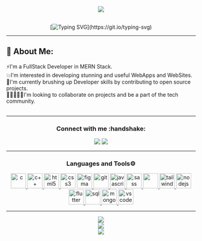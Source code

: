 <div align='center'>
  <img src="https://img.freepik.com/free-vector/hand-drawn-web-developers_23-2148819604.jpg?w=740&t=st=1684848340~exp=1684848940~hmac=4a20dbaaa8433bcc00d9b087219e3a49d82cc65adda12da9011f0a9c29ba9456" />
</div><br>
<div align='center'> 
  
[![Typing SVG](https://readme-typing-svg.demolab.com?font=Fira+Code&size=25&pause=1000&width=435&lines=Hi%F0%9F%91%8B%2C+I'm+Rishabh+Chaudhary!)](https://git.io/typing-svg)  
</div><hr>

## 💫 About Me:
⚡I'm a FullStack Developer in MERN Stack.<br>
💥I'm interested in developing stunning and useful WebApps and WebSites.<br>
🚀I'm currently brushing up Developer skills by contributing to open source projects.<br>
🧑🏻‍🤝‍🧑🏻I'm looking to collaborate on projects and be a part of the tech community.<br><br>
<hr>

<h3 align="center"><b>Connect with me</b> :handshake:</h3>
<!-- <p align="center"> <img src="https://komarev.com/ghpvc/?username=rishabhchaudhary0210&label=Profile%20views&color=0e75b6&style=flat" alt="Rishav1707" /> </p> -->
<div align="center">
<a href="https://www.linkedin.com/in/rishabh-chaudhary-108564154"><img src="https://img.shields.io/badge/linkedin-%230077B5.svg?style=for-the-badge&logo=linkedin&logoColor=white"/></a>
<a href="https://instagram.com/_.rishabh.chaudhary._"><img src="https://img.shields.io/badge/Instagram-E4405F?style=for-the-badge&logo=instagram&logoColor=white"/></a>
</div>
<hr>

<h3 align="center">Languages and Tools⚙️</h3>
<p align="center"> <a href="https://www.cprogramming.com/" target="_blank" rel="noreferrer"> <img src="https://cdn.jsdelivr.net/gh/devicons/devicon/icons/c/c-original.svg" alt="c" width="40" height="40"/> </a> <a href="https://www.w3schools.com/cpp/cpp_intro.asp" target="_blank" rel="noreferrer"> <img src="https://cdn.jsdelivr.net/gh/devicons/devicon/icons/cplusplus/cplusplus-original.svg" alt="c++" width="40" height="40"/> </a> <a href="https://www.w3schools.com/css/" target="_blank" rel="noreferrer"> <a href="https://www.w3schools.com/html/" target="_blank" rel="noreferrer"> <img src="https://cdn.jsdelivr.net/gh/devicons/devicon/icons/html5/html5-original.svg" alt="html5" width="40" height="40"/> </a> <img src="https://cdn.jsdelivr.net/gh/devicons/devicon/icons/css3/css3-original.svg" alt="css3" width="40" height="40"/> </a> <a href="https://www.figma.com/" target="_blank" rel="noreferrer"> <img src="https://cdn.jsdelivr.net/gh/devicons/devicon/icons/figma/figma-original.svg" alt="figma" width="40" height="40"/> </a> <a href="https://git-scm.com/" target="_blank" rel="noreferrer"> <img src="https://cdn.jsdelivr.net/gh/devicons/devicon/icons/git/git-original.svg" alt="git" width="40" height="40"/> </a> <a href="https://www.javascript.com/resources" target="_blank" rel="noreferrer"> <img src="https://cdn.jsdelivr.net/gh/devicons/devicon/icons/javascript/javascript-original.svg" alt="javascript" width="40" height="40"/> </a> <a href="https://react.dev/learn" target="_blank" rel="noreferrer"> <img src="https://cdn.jsdelivr.net/gh/devicons/devicon/icons/react/react-original.svg" alt="sass" width="40" height="40"/> </a> <a href='https://getbootstrap.com' target='_blank' rel='noreferrer'> <img src='https://img.icons8.com/?size=512&id=84710&format=png' width='40' height='40' /> </a> <a href="https://tailwindcss.com/" target="_blank" rel="noreferrer"> <img src="https://cdn.jsdelivr.net/gh/devicons/devicon/icons/tailwindcss/tailwindcss-plain.svg" alt="tailwind" width="40" height="40"/> </a> <a href="https://nodejs.org/" target="_blank" rel="noreferrer"> <img src="https://img.icons8.com/?size=512&id=54087&format=png" alt="nodejs" width="40" height="40"/> </a> <a href="https://flutter.dev/" target="_blank" rel="noreferrer"> <img src="https://img.icons8.com/?size=512&id=7I3BjCqe9rjG&format=png" alt="flutter" width="40" height="40"/> </a> <a href="https://mysql.com/" target="_blank" rel="noreferrer"> <img src="https://img.icons8.com/?size=512&id=UFXRpPFebwa2&format=png" alt="sql" width="40" height="40"/> </a> <a href="https://mongdb.com/" target="_blank" rel="noreferrer"> <img src="https://img.icons8.com/?size=512&id=74402&format=png" alt="mongodb" width="40" height="40"/> </a><a href="https://code.visualstudio.com/" target="_blank" rel="noreferrer"> <img src="https://cdn.jsdelivr.net/gh/devicons/devicon/icons/vscode/vscode-original.svg" alt="vscode" width="40" height="40"/> </a> </p>
<hr>

<div align='center'>
  
![](https://github-readme-stats.vercel.app/api?username=rishabhchaudhary0210&theme=tokyonight&hide_border=false&include_all_commits=false&count_private=false)<br/>
![](https://github-readme-streak-stats.herokuapp.com/?user=rishabhchaudhary0210&theme=tokyonight&hide_border=false)<br/>
![](https://github-readme-stats.vercel.app/api/top-langs/?username=rishabhchaudhary0210&theme=tokyonight&hide_border=false&include_all_commits=false&count_private=false&layout=compact)

  <div>

<!---
rishabhchaudhary0210/rishabhchaudhary0210 is a ✨ special ✨ repository because its `README.md` (this file) appears on your GitHub profile.
You can click the Preview link to take a look at your changes.
--->
